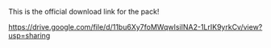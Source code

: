 This is the official download link for the pack!

https://drive.google.com/file/d/11bu6Xy7foMWqwIsiINA2-1LrIK9yrkCv/view?usp=sharing
